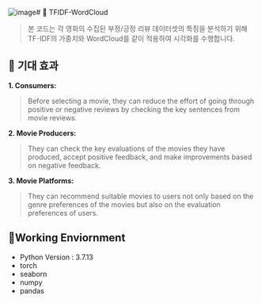 ![image](https://github.com/user-attachments/assets/41e02a6c-8a15-462c-955c-a044302225fd)# :jack_o_lantern: TFIDF-WordCloud
> 본 코드는 각 영화의 수집된 부정/긍정 리뷰 데이터셋의 특징을 분석하기 위해 TF-IDF의 가중치와 WordCloud를 같이 적용하여 시각화를 수행합니다.

## :apple: 기대 효과
**1. Consumers:**
> Before selecting a movie, they can reduce the effort of going through positive or negative reviews by checking the key sentences from movie reviews.
 
**2. Movie Producers:**
> They can check the key evaluations of the movies they have produced, accept positive feedback, and make improvements based on negative feedback.

**3. Movie Platforms:**
> They can recommend suitable movies to users not only based on the genre preferences of the movies but also on the evaluation preferences of users.

## 🌲Working Enviornment
* Python Version : 3.7.13
* torch
* seaborn
* numpy
* pandas
